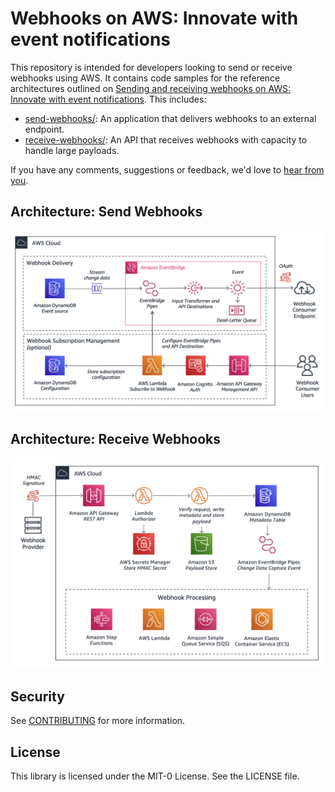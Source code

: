 # Webhooks on AWS: Innovate with event notifications

This repository is intended for developers looking to send or receive webhooks using AWS. It contains code samples for the reference architectures outlined on [Sending and receiving webhooks on AWS: Innovate with event notifications](#todo). This includes:

* [send-webhooks/](/send-webhooks/): An application that delivers webhooks to an external endpoint.
* [receive-webhooks/](/receive-webhooks/): An API that receives webhooks with capacity to handle large payloads.

If you have any comments, suggestions or feedback, we'd love to [hear from you](https://github.com/aws-samples/webhooks/issues/new).

## Architecture: Send Webhooks

![An architecture to send webhooks using Amazon EventBridge Pipes](/send-webhooks/images/architecture-send-webhooks.png)

## Architecture: Receive Webhooks

![An architecture to receive webhooks using the claim-check pattern](/receive-webhooks/images/architecture-receive-webhooks.png)

## Security

See [CONTRIBUTING](CONTRIBUTING.md#security-issue-notifications) for more information.

## License

This library is licensed under the MIT-0 License. See the LICENSE file.

